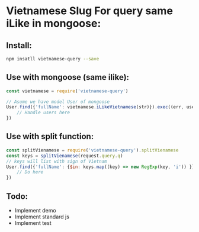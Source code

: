 # Vietnamese Slug For query same iLike in mongoose:

## Install:

```bash
npm insatll vietnamese-query --save
```

## Use with mongoose (same ilike):

```javascript
const vietnamese = require('vietnamese-query')

// Asume we have model User of mongoose
User.find({'fullName': vietnamese.iLikeVietnamese(str)}).exec((err, users) => {
	// Handle users here
})
```

## Use with split function:

``` javascript
const splitVienamese = require('vietnamese-query').splitVienamese
const keys = splitVienamese(request.query.q)
// keys will list with sign of Vietnam
User.find({'fullName': {$in: keys.map((key) => new RegExp(key, 'i')) }}).exec((err, users) => {
	// Do here
})
```

## Todo:

+ Implement demo
+ Implement standard js
+ Implement test
